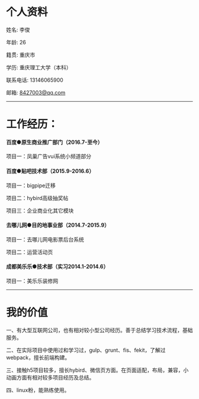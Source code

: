 # 个人资料

姓名: 李俊

年龄: 26

籍贯: 重庆市

学历: 重庆理工大学（本科）

联系电话: 13146065900

邮箱: 8427003@qq.com

---

# 工作经历：

#### 百度●原生商业推广部门（2016.7-至今）

项目一：凤巢广告vui系统小频道部分

#### 百度●贴吧技术部（2015.9-2016.6）

项目一：bigpipe迁移

项目二：hybird高级抽奖帖

项目三：企业商业化其它模块

#### 去哪儿网●目的地事业部（2014.7-2015.9）

项目一：去哪儿网电影票后台系统

项目二：运营活动页

#### 成都美乐乐●技术部（实习2014.1-2014.6）

项目一：美乐乐装修网


------
# 我的价值

一、有大型互联网公司，也有相对较小型公司经历。善于总结学习技术流程，基础服务。

二、在实际项目中使用过和学习过，gulp、grunt、fis、fekit，了解过webpack，擅长前端构建。

三、接触h5项目较多，擅长hybird、微信页方面。在页面适配，布局，兼容，小动画方面有相对较多项目经历及总结。

四、linux粉，能熟练使用。
